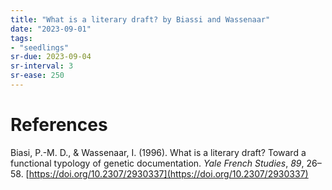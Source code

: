 ```yaml
---
title: "What is a literary draft? by Biassi and Wassenaar"
date: "2023-09-01"
tags:
- "seedlings"
sr-due: 2023-09-04
sr-interval: 3
sr-ease: 250
---
```




# References

Biasi, P.-M. D., & Wassenaar, I. (1996). What is a literary draft? Toward a functional typology of genetic documentation. _Yale French Studies_, _89_, 26–58. [https://doi.org/10.2307/2930337](https://doi.org/10.2307/2930337)